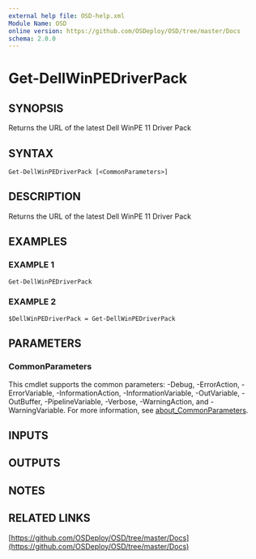 ```yaml
---
external help file: OSD-help.xml
Module Name: OSD
online version: https://github.com/OSDeploy/OSD/tree/master/Docs
schema: 2.0.0
---
```


# Get-DellWinPEDriverPack

## SYNOPSIS
Returns the URL of the latest Dell WinPE 11 Driver Pack

## SYNTAX

```
Get-DellWinPEDriverPack [<CommonParameters>]
```

## DESCRIPTION
Returns the URL of the latest Dell WinPE 11 Driver Pack

## EXAMPLES

### EXAMPLE 1
```
Get-DellWinPEDriverPack
```

### EXAMPLE 2
```
$DellWinPEDriverPack = Get-DellWinPEDriverPack
```

## PARAMETERS

### CommonParameters
This cmdlet supports the common parameters: -Debug, -ErrorAction, -ErrorVariable, -InformationAction, -InformationVariable, -OutVariable, -OutBuffer, -PipelineVariable, -Verbose, -WarningAction, and -WarningVariable. For more information, see [about_CommonParameters](http://go.microsoft.com/fwlink/?LinkID=113216).

## INPUTS

## OUTPUTS

## NOTES

## RELATED LINKS

[https://github.com/OSDeploy/OSD/tree/master/Docs](https://github.com/OSDeploy/OSD/tree/master/Docs)

